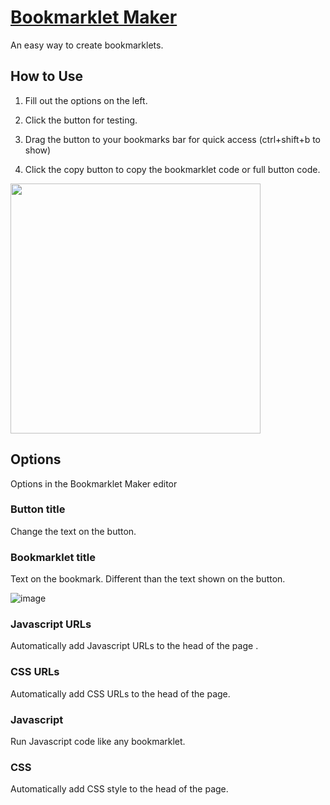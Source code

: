 # [Bookmarklet Maker](https://bookmarklet-maker.netlify.app)
An easy way to create bookmarklets.

## How to Use
1. Fill out the options on the left.

2. Click the button for testing.

3. Drag the button to your bookmarks bar for quick access (ctrl+shift+b to show)

4. Click the copy button to copy the bookmarklet code or full button code.

<img src="https://user-images.githubusercontent.com/81875430/231624745-7009e89e-c407-4781-b9a7-f4a289963ddc.png" height="400">

## Options
Options in the Bookmarklet Maker editor

### Button title
Change the text on the button.

### Bookmarklet title
Text on the bookmark. Different than the text shown on the button.

![image](https://user-images.githubusercontent.com/81875430/231624154-fb314ca9-ef32-4b76-8330-88671b99f511.png)

### Javascript URLs
Automatically add Javascript URLs to the head of the page .

### CSS URLs
Automatically add CSS URLs to the head of the page.

### Javascript
Run Javascript code like any bookmarklet.

### CSS
Automatically add CSS style to the head of the page.
